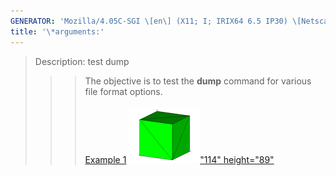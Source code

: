 ```yaml
---
GENERATOR: 'Mozilla/4.05C-SGI \[en\] (X11; I; IRIX64 6.5 IP30) \[Netscape\]'
title: '\*arguments:'
---
```


> Description: test dump
>
> > > The objective is to test the **dump** command for various file
> > > format options.\
> > >  \
> > > [Example 1](description_dump.html)
> > > [![](../images/output_tn.gif)"114"
> > > height="89"](description_dump.html)
